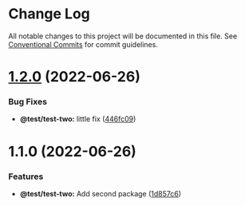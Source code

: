 # Change Log

All notable changes to this project will be documented in this file.
See [Conventional Commits](https://conventionalcommits.org) for commit guidelines.

# [1.2.0](https://github.com/Valera-Palianov/lerna-test/compare/@test/test-two@1.1.0...@test/test-two@1.2.0) (2022-06-26)


### Bug Fixes

* **@test/test-two:** little fix ([446fc09](https://github.com/Valera-Palianov/lerna-test/commit/446fc09a7f399cc4c99f336ff00cd61271022d5c))





# 1.1.0 (2022-06-26)


### Features

* **@test/test-two:** Add second package ([1d857c6](https://github.com/Valera-Palianov/lerna-test/commit/1d857c6e7d249a41ec1db0a7e54c7f8732631444))
